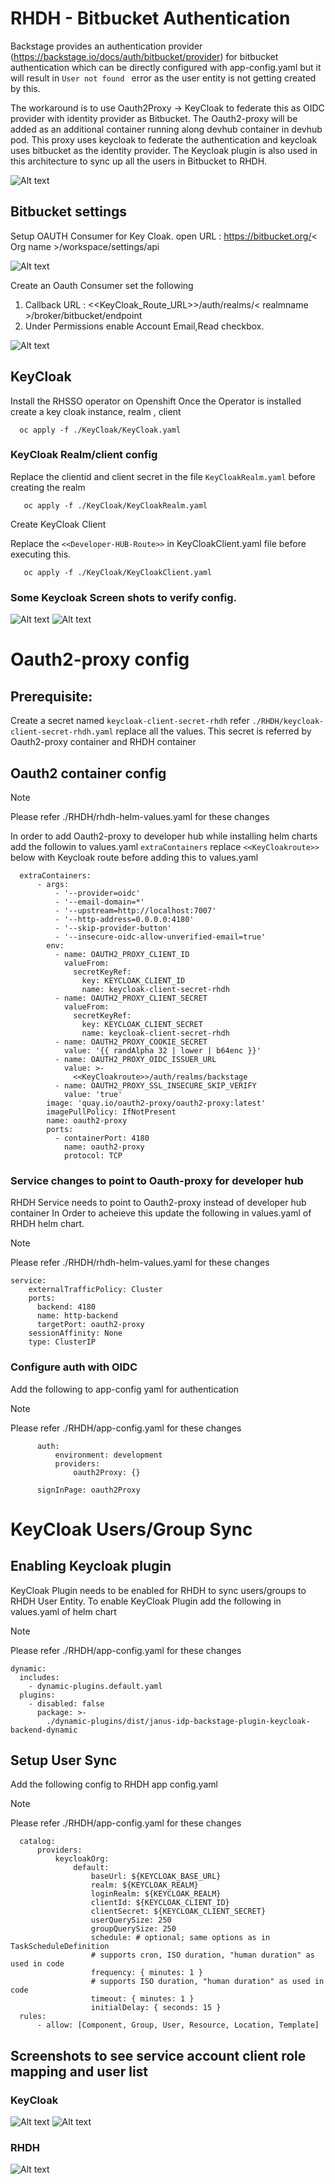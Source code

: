 # RHDH - Bitbucket Authentication 

Backstage provides an authentication provider (https://backstage.io/docs/auth/bitbucket/provider) for bitbucket authentication which can be directly configured with app-config.yaml but it will result in ```User not found ``` error as the user entity is not getting created by this.

The workaround is to use Oauth2Proxy -> KeyCloak to federate this as OIDC provider with identity provider as Bitbucket. The Oauth2-proxy will be added as an additional container running along devhub container in devhub pod. This proxy uses keycloak to federate the authentication and keycloak uses bitbucket as the identity provider. The Keycloak plugin is also used in this architecture to sync up all the users in Bitbucket to RHDH.

![Alt text](./docs/assets/bitbucket-rhdh.png?raw=true "Logical Architecture")

## Bitbucket settings

Setup OAUTH Consumer for Key Cloak. open URL : https://bitbucket.org/< Org name >/workspace/settings/api

![Alt text](./docs/assets/Bitbucket-oauthconsumer.png "OAuth Consumer")

Create an Oauth Consumer set the following

1) Callback URL : <<KeyCloak_Route_URL>>/auth/realms/< realmname >/broker/bitbucket/endpoint
2) Under Permissions enable Account Email,Read checkbox.

![Alt text](./docs/assets/bitbucket-consumer-details.png "OAuth Consumer Detail")


## KeyCloak

Install the RHSSO operator on Openshift Once the Operator is installed create a key cloak instance, realm , client

```
  oc apply -f ./KeyCloak/KeyCloak.yaml
```

### KeyCloak Realm/client config

Replace the clientid and client secret in the file `KeyCloakRealm.yaml` before creating the realm

```
   oc apply -f ./KeyCloak/KeyCloakRealm.yaml
```

Create KeyCloak Client

Replace the `<<Developer-HUB-Route>>` in KeyCloakClient.yaml file before executing this.

```
   oc apply -f ./KeyCloak/KeyCloakClient.yaml
```

### Some Keycloak Screen shots to verify config.

![Alt text](./docs/assets/KeyCloakClient.png "KeyCloak Client")
![Alt text](./docs/assets/Bitbucket-IdentityProvider.png "Identity Provider")

# Oauth2-proxy config

## Prerequisite:

Create a secret named `keycloak-client-secret-rhdh` refer `./RHDH/keycloak-client-secret-rhdh.yaml` replace all the values. This secret is referred by Oauth2-proxy container and RHDH container

## Oauth2 container config 

>[!NOTE]
>Please refer ./RHDH/rhdh-helm-values.yaml for these changes

In order to add Oauth2-proxy to developer hub while installing helm charts add the followin to values.yaml `extraContainers` replace `<<KeyCloakroute>>` below with Keycloak route before adding this to values.yaml

``` 
  extraContainers:
      - args:
          - '--provider=oidc'
          - '--email-domain=*'
          - '--upstream=http://localhost:7007'
          - '--http-address=0.0.0.0:4180'
          - '--skip-provider-button'
          - '--insecure-oidc-allow-unverified-email=true'
        env:
          - name: OAUTH2_PROXY_CLIENT_ID
            valueFrom:
              secretKeyRef:
                key: KEYCLOAK_CLIENT_ID
                name: keycloak-client-secret-rhdh
          - name: OAUTH2_PROXY_CLIENT_SECRET
            valueFrom:
              secretKeyRef:
                key: KEYCLOAK_CLIENT_SECRET
                name: keycloak-client-secret-rhdh
          - name: OAUTH2_PROXY_COOKIE_SECRET
            value: '{{ randAlpha 32 | lower | b64enc }}'
          - name: OAUTH2_PROXY_OIDC_ISSUER_URL
            value: >-
              <<KeyCloakroute>>/auth/realms/backstage
          - name: OAUTH2_PROXY_SSL_INSECURE_SKIP_VERIFY
            value: 'true'
        image: 'quay.io/oauth2-proxy/oauth2-proxy:latest'
        imagePullPolicy: IfNotPresent
        name: oauth2-proxy
        ports:
          - containerPort: 4180
            name: oauth2-proxy
            protocol: TCP
```            

### Service changes to point to Oauth-proxy for developer hub

RHDH Service needs to point to Oauth2-proxy instead of developer hub container In Order to acheieve this update the following in values.yaml of RHDH helm chart.

>[!NOTE]
>Please refer ./RHDH/rhdh-helm-values.yaml for these changes

```
service:
    externalTrafficPolicy: Cluster
    ports:
      backend: 4180
      name: http-backend
      targetPort: oauth2-proxy
    sessionAffinity: None
    type: ClusterIP
```    

### Configure auth with OIDC

 Add the following to app-config yaml for authentication

 >[!NOTE]
  >Please refer ./RHDH/app-config.yaml for these changes

  ```
        auth:
            environment: development
            providers:
                oauth2Proxy: {}
    
        signInPage: oauth2Proxy
  ```

# KeyCloak Users/Group Sync

  ## Enabling Keycloak plugin

  KeyCloak Plugin needs to be enabled for RHDH to sync users/groups to RHDH User Entity. To enable KeyCloak Plugin add the following in values.yaml of helm chart

  >[!NOTE]
  >Please refer ./RHDH/app-config.yaml for these changes

  ```
  dynamic:
    includes:
      - dynamic-plugins.default.yaml
    plugins:
      - disabled: false
        package: >-
          ./dynamic-plugins/dist/janus-idp-backstage-plugin-keycloak-backend-dynamic
  ```

  ## Setup User Sync     
  
  Add the following config to RHDH app config.yaml

  >[!NOTE]
  >Please refer ./RHDH/app-config.yaml for these changes

  ```
    catalog:
        providers:
            keycloakOrg:
                default:
                    baseUrl: ${KEYCLOAK_BASE_URL}
                    realm: ${KEYCLOAK_REALM}
                    loginRealm: ${KEYCLOAK_REALM}
                    clientId: ${KEYCLOAK_CLIENT_ID}
                    clientSecret: ${KEYCLOAK_CLIENT_SECRET}
                    userQuerySize: 250
                    groupQuerySize: 250
                    schedule: # optional; same options as in TaskScheduleDefinition
                    # supports cron, ISO duration, "human duration" as used in code
                    frequency: { minutes: 1 }
                    # supports ISO duration, "human duration" as used in code
                    timeout: { minutes: 1 }
                    initialDelay: { seconds: 15 }
    rules:
        - allow: [Component, Group, User, Resource, Location, Template]
  ```   

  ## Screenshots to see service account client role mapping and user list

   ### KeyCloak
  ![Alt text](./docs/assets/ServiceAccount-ClientRoleMappings.png "Service Account Client Role Mapping")
  ![Alt text](./docs/assets/UserlistAfterAuthentication.png "User List in KeyCloak")

   ### RHDH
  ![Alt text](./docs/assets/UserSyncinRHDH.png "User List in RHDH")
